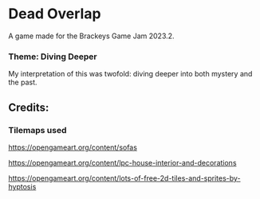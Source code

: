 # Dead Overlap
A game made for the Brackeys Game Jam 2023.2.

### Theme: Diving Deeper
My interpretation of this was twofold: diving deeper into both mystery and the past. 

## Credits:
### Tilemaps used
https://opengameart.org/content/sofas

https://opengameart.org/content/lpc-house-interior-and-decorations

https://opengameart.org/content/lots-of-free-2d-tiles-and-sprites-by-hyptosis

